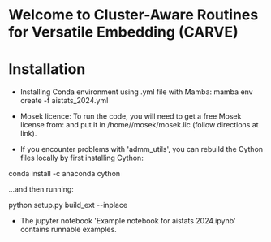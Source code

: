 # Welcome to Cluster-Aware Routines for Versatile Embedding (CARVE) 



# Installation

- Installing Conda environment using .yml file with Mamba:
mamba env create -f aistats_2024.yml

- Mosek licence: To run the code, you will need to get a free Mosek license from: and put it in /home/<user>/mosek/mosek.lic (follow directions at link). 

- If you encounter problems with 'admm_utils', you can rebuild the Cython files locally by first installing Cython:

conda install -c anaconda cython

...and then running:

python setup.py build_ext --inplace

- The jupyter notebook 'Example notebook for  aistats 2024.ipynb' contains runnable examples. 

